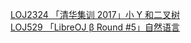 [LOJ2324 「清华集训 2017」小 Y 和二叉树](https://loj.ac/problem/2324)  
[LOJ529 「LibreOJ β Round #5」自然语言](https://loj.ac/problem/529)